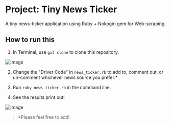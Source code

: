 # Project: Tiny News Ticker
A tiny news-ticker application using Ruby + Nokogiri gem for Web-scraping.

## How to run this

1. In Terminal, use `git clone` to clone this repository.

![image](https://docs.google.com/drawings/d/1C1j7Q8IYj2vlABmbc33vbIdT-tHG-zYnG4rP59XO7Y8/pub?w=332&amp;h=147)

2. Change the "Driver Code" in `news_ticker.rb` to add to, comment out, or un-comment whichever news source you prefer.*

3. Run `ruby news_ticker.rb` in the command line.

4. See the results print out!

![image](https://docs.google.com/drawings/d/1iqHXKSHExiPfZVMyjRpz6HAz1FRmZYebnoVTJmiTKGc/pub?w=792&amp;h=755)

> *Please feel free to add!
